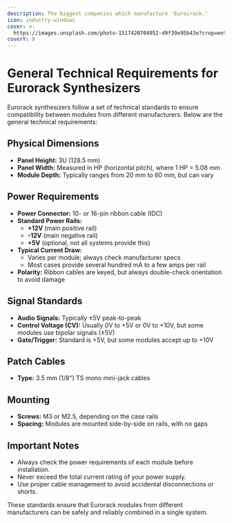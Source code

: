 ```yaml
---
description: The biggest companies which manufacture 'Eurocrack.'
icon: industry-windows
cover: >-
  https://images.unsplash.com/photo-1517420704952-d9f39e95b43e?crop=entropy&cs=srgb&fm=jpg&ixid=M3wxOTcwMjR8MHwxfHNlYXJjaHw5fHxlbGVjdHJvbmljc3xlbnwwfHx8fDE3NDMyNTQ0MTl8MA&ixlib=rb-4.0.3&q=85
coverY: 0
---
```


# General Technical Requirements for Eurorack Synthesizers

Eurorack synthesizers follow a set of technical standards to ensure compatibility between modules from different manufacturers. Below are the general technical requirements:

## Physical Dimensions

- **Panel Height:** 3U (128.5 mm)
- **Panel Width:** Measured in HP (horizontal pitch), where 1 HP = 5.08 mm
- **Module Depth:** Typically ranges from 20 mm to 60 mm, but can vary

## Power Requirements

- **Power Connector:** 10- or 16-pin ribbon cable (IDC)
- **Standard Power Rails:**
  - **+12V** (main positive rail)
  - **-12V** (main negative rail)
  - **+5V** (optional, not all systems provide this)
- **Typical Current Draw:**
  - Varies per module; always check manufacturer specs
  - Most cases provide several hundred mA to a few amps per rail
- **Polarity:** Ribbon cables are keyed, but always double-check orientation to avoid damage

## Signal Standards

- **Audio Signals:** Typically ±5V peak-to-peak
- **Control Voltage (CV):** Usually 0V to +5V or 0V to +10V, but some modules use bipolar signals (±5V)
- **Gate/Trigger:** Standard is +5V, but some modules accept up to +10V

## Patch Cables

- **Type:** 3.5 mm (1/8") TS mono mini-jack cables

## Mounting

- **Screws:** M3 or M2.5, depending on the case rails
- **Spacing:** Modules are mounted side-by-side on rails, with no gaps

## Important Notes

- Always check the power requirements of each module before installation.
- Never exceed the total current rating of your power supply.
- Use proper cable management to avoid accidental disconnections or shorts.

These standards ensure that Eurorack modules from different manufacturers can be safely and reliably combined in a single system.